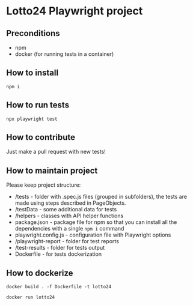 # Lotto24 Playwright project

## Preconditions
* npm
* docker (for running tests in a container)

## How to install
`npm i`

## How to run tests
`npx playwright test`

## How to contribute
Just make a pull request with new tests!

## How to maintain project
Please keep project structure:
* /tests - folder with .spec.js files (grouped in subfolders), the tests are made using steps described in PageObjects.
* /testData - some additional data for tests
* /helpers - classes with API helper functions
* package.json - package file for npm so that you can install all the dependencies with a single `npm i` command
* playwright.config.js - configuration file with Playwright options
* /playwright-report - folder for test reports
* /test-results - folder for tests output
* Dockerfile - for tests dockerization

## How to dockerize
`docker build . -f Dockerfile -t lotto24`

`docker run lotto24`
